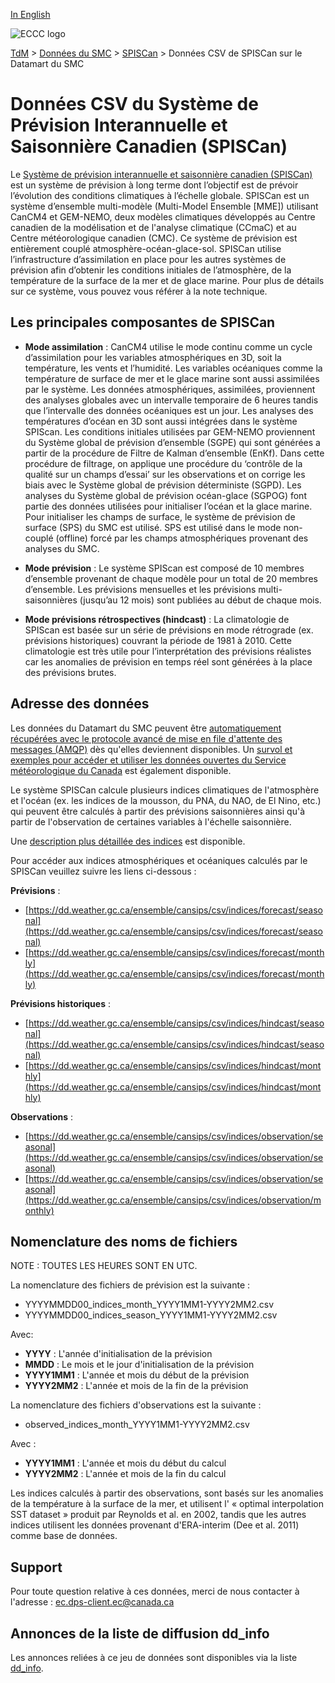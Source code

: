 [In English](readme_cansips-datamartcsv_en.md)

![ECCC logo](../../img_eccc-logo.png)

[TdM](../../readme_fr.md) > [Données du SMC](../readme_fr.md) > [SPISCan](readme_cansips_fr.md) > Données CSV de SPISCan sur le Datamart du SMC

# Données CSV du Système de Prévision Interannuelle et Saisonnière Canadien (SPISCan)

Le [Système de prévision interannuelle et saisonnière canadien (SPISCan)](readme_cansips_fr.md) est un système de prévision à long terme dont l’objectif est de prévoir l’évolution des conditions climatiques à l’échelle globale. SPISCan est un système d’ensemble multi-modèle (Multi-Model Ensemble [MME]) utilisant CanCM4 et GEM-NEMO, deux modèles climatiques développés au Centre canadien de la modélisation et de l'analyse climatique (CCmaC) et au Centre météorologique canadien (CMC). Ce système de prévision est entièrement couplé atmosphère-océan-glace-sol. SPISCan utilise l’infrastructure d’assimilation en place pour les autres systèmes de prévision afin d’obtenir les conditions initiales de l’atmosphère, de la température de la surface de la mer et de glace marine. Pour plus de détails sur ce système, vous pouvez vous référer à la note technique.

## Les principales composantes de SPISCan

* __Mode assimilation__ : CanCM4 utilise le mode continu comme un cycle d’assimilation pour les variables atmosphériques en 3D, soit la  température, les vents et l’humidité. Les variables océaniques comme la  température de surface de mer et le glace marine sont aussi assimilées par le système. Les données atmosphériques, assimilées, proviennent des analyses globales avec un intervalle temporaire de 6 heures tandis que l’intervalle des données océaniques est un jour. Les analyses des températures d’océan en 3D sont aussi intégrées dans le système SPIScan. Les conditions initiales utilisées par GEM-NEMO proviennent du Système global de prévision d’ensemble (SGPE) qui sont générées a partir de la procédure de Filtre de Kalman d’ensemble (EnKf). Dans cette procédure de filtrage, on applique une procédure du ‘contrôle de la qualité sur un champs d’essai’ sur les observations et on corrige les biais avec  le Système global de prévision déterministe (SGPD). Les analyses du Système global de prévision océan-glace (SGPOG) font partie des données utilisées pour initialiser l’océan et la glace marine. Pour initialiser les champs de surface, le système de prévision de surface (SPS) du SMC  est utilisé. SPS est utilisé dans le mode non-couplé (offline) forcé par les champs atmosphériques provenant des analyses du SMC. 

* __Mode prévision__ : Le système SPIScan est composé de 10 membres d’ensemble provenant de chaque modèle pour un total de 20 membres d’ensemble. Les prévisions mensuelles et les prévisions multi-saisonnières (jusqu’au 12 mois) sont publiées au début de chaque mois.

* __Mode prévisions rétrospectives (hindcast)__ : La climatologie de SPIScan est basée sur un série de prévisions en mode rétrograde (ex. prévisions historiques) couvrant la période de 1981 à 2010. Cette climatologie est très utile pour l’interprétation des prévisions réalistes car les anomalies de prévision en temps réel sont générées à la place des prévisions brutes.   

## Adresse des données 

Les données du Datamart du SMC peuvent être [automatiquement récupérées avec le protocole avancé de mise en file d'attente des messages (AMQP)](../../msc-datamart/amqp_fr.md) dès qu'elles deviennent disponibles. Un [survol et exemples pour accéder et utiliser les données ouvertes du Service météorologique du Canada](../../usage/readme_fr.md) est également disponible.

Le système SPISCan calcule plusieurs indices climatiques de l'atmosphère et l'océan (ex. les indices de la mousson, du PNA, du NAO, de El Nino, etc.) qui peuvent être calculés à partir des prévisions saisonnières ainsi qu'à partir de l'observation de certaines variables à l'échelle saisonnière. 

Une [description plus détaillée des indices](https://collaboration.cmc.ec.gc.ca/cmc/cmos/public_doc/msc-data/nwp_cansips/indices_SPISCAN_f.pdf) est disponible.

Pour accéder aux indices atmosphériques et océaniques calculés par le SPISCan veuillez suivre les liens ci-dessous :

__Prévisions__ :

* [https://dd.weather.gc.ca/ensemble/cansips/csv/indices/forecast/seasonal](https://dd.weather.gc.ca/ensemble/cansips/csv/indices/forecast/seasonal)
* [https://dd.weather.gc.ca/ensemble/cansips/csv/indices/forecast/monthly](https://dd.weather.gc.ca/ensemble/cansips/csv/indices/forecast/monthly)

__Prévisions historiques__ : 

* [https://dd.weather.gc.ca/ensemble/cansips/csv/indices/hindcast/seasonal](https://dd.weather.gc.ca/ensemble/cansips/csv/indices/hindcast/seasonal)
* [https://dd.weather.gc.ca/ensemble/cansips/csv/indices/hindcast/monthly](https://dd.weather.gc.ca/ensemble/cansips/csv/indices/hindcast/monthly)

__Observations__ : 

* [https://dd.weather.gc.ca/ensemble/cansips/csv/indices/observation/seasonal](https://dd.weather.gc.ca/ensemble/cansips/csv/indices/observation/seasonal)
* [https://dd.weather.gc.ca/ensemble/cansips/csv/indices/observation/seasonal](https://dd.weather.gc.ca/ensemble/cansips/csv/indices/observation/monthly)

## Nomenclature des noms de fichiers 

NOTE : TOUTES LES HEURES SONT EN UTC.

La nomenclature des fichiers de prévision est la suivante :

* YYYYMMDD00_indices_month_YYYY1MM1-YYYY2MM2.csv
* YYYYMMDD00_indices_season_YYYY1MM1-YYYY2MM2.csv

Avec:

* __YYYY__ : L'année d'initialisation de la prévision
* __MMDD__ : Le mois et le jour d'initialisation de la prévision
* __YYYY1MM1__ : L'année et mois du début de la prévision
* __YYYY2MM2__ : L'année et mois de la fin de la prévision

La nomenclature des fichiers d'observations est la suivante :

* observed_indices_month_YYYY1MM1-YYYY2MM2.csv

Avec :

* __YYYY1MM1__ : L'année et mois du début du calcul
* __YYYY2MM2__ : L'année et mois de la fin du calcul

Les indices calculés à partir des observations, sont basés sur les anomalies de la température à la surface de la mer, et utilisent l' « optimal interpolation SST dataset » produit par Reynolds et al. en 2002, tandis que les autres indices utilisent les données provenant d'ERA-interim (Dee et al. 2011) comme base de données.

## Support

Pour toute question relative à ces données, merci de nous contacter à l'adresse : [ec.dps-client.ec@canada.ca](mailto:ec.dps-client.ec@canada.ca)

## Annonces de la liste de diffusion dd_info 

Les annonces reliées à ce jeu de données sont disponibles via la liste [dd_info](https://comm.collab.science.gc.ca/mailman3/postorius/lists/dd_info/).


